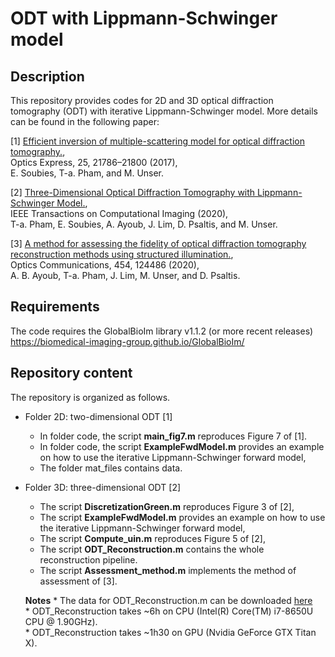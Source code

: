 # ODT with Lippmann-Schwinger model

## Description

This repository provides codes for 2D and 3D optical diffraction tomography (ODT) with iterative Lippmann-Schwinger model. More details can be found in the following paper:

[1] <a href="https://www.osapublishing.org/oe/abstract.cfm?uri=oe-25-18-21786" target="_blank">Efficient inversion of multiple-scattering model for optical diffraction tomography.</a>, <br />
Optics Express, 25, 21786–21800 (2017), <br />
E. Soubies, T-a. Pham, and M. Unser.

[2] <a href="https://ieeexplore.ieee.org/document/8970570" target="_blank">Three-Dimensional Optical Diffraction Tomography with Lippmann-Schwinger Model.</a>, <br />
IEEE Transactions on Computational Imaging (2020), <br />
T-a. Pham, E. Soubies, A. Ayoub, J. Lim, D. Psaltis, and M. Unser.

[3] <a href="https://www.sciencedirect.com/science/article/pii/S003040181930776X" target="_blank">A method for assessing the fidelity of optical diffraction tomography reconstruction methods using structured illumination.</a>, <br />
Optics Communications, 454, 124486 (2020), <br />
A. B. Ayoub, T-a. Pham, J. Lim, M. Unser, and D. Psaltis.

## Requirements

The code requires the GlobalBioIm library v1.1.2 (or more recent releases) <br />
https://biomedical-imaging-group.github.io/GlobalBioIm/

## Repository content

The repository is organized as follows.
* Folder 2D: two-dimensional ODT [1]
  * In folder code, the script **main_fig7.m** reproduces Figure 7 of [1].
  * In folder code, the script **ExampleFwdModel.m** provides an example on how to use the iterative Lippmann-Schwinger forward model, 
  * The folder mat_files contains data. 
* Folder 3D: three-dimensional ODT [2]
  * The script **DiscretizationGreen.m** reproduces Figure 3 of [2],
  * The script **ExampleFwdModel.m** provides an example on how to use the iterative Lippmann-Schwinger forward model, 
  * The script **Compute_uin.m** reproduces Figure 5 of [2],
  * The script **ODT_Reconstruction.m** contains the whole reconstruction pipeline.
  * The script **Assessment_method.m** implements the method of assessment of [3].
  
  
  **Notes**
            * The data for ODT_Reconstruction.m can be downloaded [here](https://www.irit.fr/~Emmanuel.Soubies/Data/Data_LS3D.zip)\
            * ODT_Reconstruction takes ~6h on CPU (Intel(R) Core(TM) i7-8650U CPU @ 1.90GHz).\
            * ODT_Reconstruction takes ~1h30 on GPU (Nvidia GeForce GTX Titan X).
